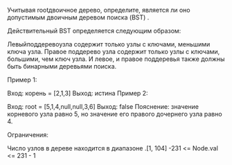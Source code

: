 Учитывая rootдвоичное дерево, определите, является ли оно допустимым двоичным деревом поиска (BST) .

Действительный BST определяется следующим образом:

Левыйподдеревоузла содержит только узлы с ключами, меньшими ключа узла.
Правое поддерево узла содержит только узлы с ключами, большими, чем ключ узла.
И левое, и правое поддеревья также должны быть бинарными деревьями поиска.

Пример 1:

Вход: корень = [2,1,3]
Выход: истина
Пример 2:

Вход: root = [5,1,4,null,null,3,6]
Выход: false
Пояснение: значение корневого узла равно 5, но значение его правого дочернего узла равно 4.

Ограничения:

Число узлов в дереве находится в диапазоне .[1, 104]
-231 <= Node.val <= 231 - 1

